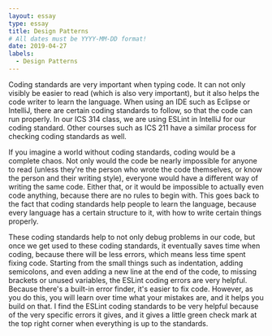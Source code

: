 ```yaml
---
layout: essay
type: essay
title: Design Patterns
# All dates must be YYYY-MM-DD format!
date: 2019-04-27
labels:
  - Design Patterns
---
```


  Coding standards are very important when typing code. It can not only visibly be easier to read (which is also very important), but it also helps the code writer to learn the language. When using an IDE such as Eclipse or IntelliJ, there are certain coding standards to follow, so that the code can run properly. In our ICS 314 class, we are using ESLint in IntelliJ for our coding standard. Other courses such as ICS 211 have a similar process for checking coding standards as well. 
  
  If you imagine a world without coding standards, coding would be a complete chaos. Not only would the code be nearly impossible for anyone to read (unless they're the person who wrote the code themselves, or know the person and their writing style), everyone would have a different way of writing the same code. Either that, or it would be impossible to actually even code anything, because there are no rules to begin with. This goes back to the fact that coding standards help people to learn the language, because every language has a certain structure to it, with how to write certain things properly.
  
  These coding standards help to not only debug problems in our code, but once we get used to these coding standards, it eventually saves time when coding, because there will be less errors, which means less time spent fixing code. Starting from the small things such as indentation, adding semicolons, and even adding a new line at the end of the code, to missing brackets or unused variables, the ESLint coding errors are very helpful. Because there's a built-in error finder, it's easier to fix code. However, as you do this, you will learn over time what your mistakes are, and it helps you build on that. I find the ESLint coding standards to be very helpful because of the very specific errors it gives, and it gives a little green check mark at the top right corner when everything is up to the standards.
